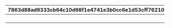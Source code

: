 |7863d88ad9333cb64c10d98f1e4741e3b0cc6e1d53cff762101da930127ca5e6|c5a6c019e0e0099807142eb44b26cafd1aea7e87f592b4537da41364217dfc24|3d860670b5639588ec3b026dab1ba4e938ee16d1197a58f27e0d4db4fbebc9f6|c5aa24b46f06c2e955b3c024667ac877f96a13085917ef3f2f683e61333864b0|
| --- | --- | --- | --- |
||1||10000|